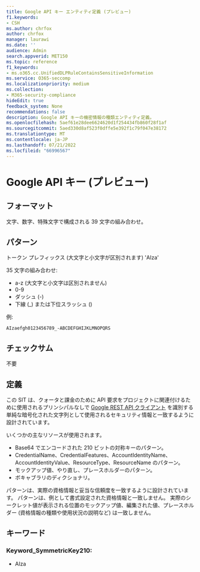 ```yaml
---
title: Google API キー エンティティ定義 (プレビュー)
f1.keywords:
- CSH
ms.author: chrfox
author: chrfox
manager: laurawi
ms.date: ''
audience: Admin
search.appverid: MET150
ms.topic: reference
f1_keywords:
- ms.o365.cc.UnifiedDLPRuleContainsSensitiveInformation
ms.service: O365-seccomp
ms.localizationpriority: medium
ms.collection:
- M365-security-compliance
hideEdit: true
feedback_system: None
recommendations: false
description: Google API キーの機密情報の種類エンティティ定義。
ms.openlocfilehash: 5aef61e28dee6624620d1f254434fb860f28f1af
ms.sourcegitcommit: 5aed330d8af523f0dffe5e392f1c79f047e38172
ms.translationtype: MT
ms.contentlocale: ja-JP
ms.lasthandoff: 07/21/2022
ms.locfileid: "66996567"
---
```

# <a name="google-api-key-preview"></a>Google API キー (プレビュー)

## <a name="format"></a>フォーマット

文字、数字、特殊文字で構成される 39 文字の組み合わせ。

## <a name="pattern"></a>パターン

トークン プレフィックス (大文字と小文字が区別されます) 'AIza'

35 文字の組み合わせ:

- a-z (大文字と小文字は区別されません)
- 0-9
- ダッシュ (-)
- 下線 (_) または下位スラッシュ (\)

例:

`AIzaefgh0123456789_-ABCDEFGHIJKLMNOPQRS`

## <a name="checksum"></a>チェックサム

不要

## <a name="definition"></a>定義

この SIT は、クォータと課金のために API 要求をプロジェクトに関連付けるために使用されるプリンシパルなしで [Google REST API クライアント](https://cloud.google.com/docs/authentication/api-keys) を識別する単純な暗号化された文字列として使用されるセキュリティ情報と一致するように設計されています。 

いくつかの主なリソースが使用されます。

- Base64 でエンコードされた 210 ビットの対称キーのパターン。
- CredentialName、CredentialFeatures、AccountIdentityName、AccountIdentityValue、ResourceType、ResourceName のパターン。
- モックアップ値、やり直し、プレースホルダーのパターン。
- ボキャブラリのディクショナリ。

パターンは、実際の資格情報と妥当な信頼度を一致するように設計されています。 パターンは、例として書式設定された資格情報と一致しません。 実際のシークレット値が表示される位置のモックアップ値、編集された値、プレースホルダー (資格情報の種類や使用状況の説明など) は一致しません。

## <a name="keywords"></a>キーワード

### <a name="keyword_symmetrickey210"></a>Keyword_SymmetricKey210:

- AIza
